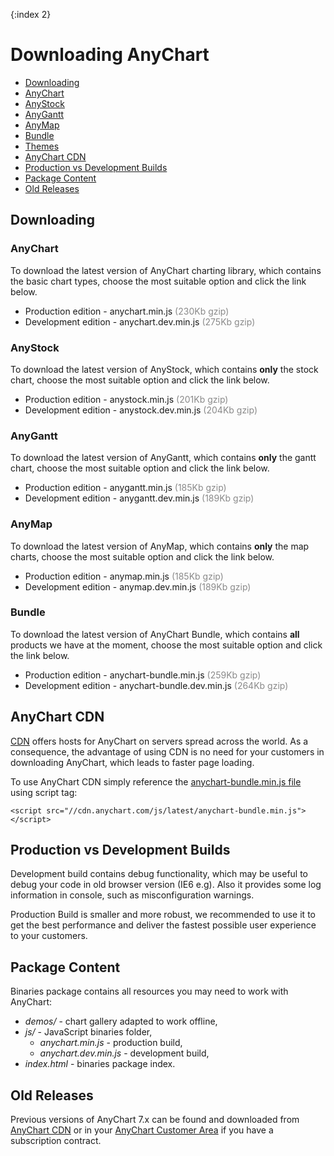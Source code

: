 {:index 2}
# Downloading AnyChart

* [Downloading](#downloading)
 * [AnyChart](#anychart)
 * [AnyStock](#anystock)
 * [AnyGantt](#anygantt)
 * [AnyMap](#anymap)
 * [Bundle](#bundle)
 * [Themes](#themes)
* [AnyChart CDN](#anychart_cdn)
* [Production vs Development Builds](#production_vs_development_builds)
* [Package Content](#package_content)
* [Old Releases](#old_releases)

## Downloading

### AnyChart

To download the latest version of AnyChart charting library, which contains the basic chart types, choose the most suitable option and click the link below.

* Production edition - anychart.min.js <span style="color:#898989;">(230Kb gzip)</span>
* Development edition - anychart.dev.min.js <span style="color:#898989;">(275Kb gzip)</span>

### AnyStock

To download the latest version of AnyStock, which contains **only** the stock chart, choose the most suitable option and click the link below.

* Production edition - anystock.min.js <span style="color:#898989;">(201Kb gzip)</span>
* Development edition - anystock.dev.min.js <span style="color:#898989;">(204Kb gzip)</span>

### AnyGantt

To download the latest version of AnyGantt, which contains **only** the gantt chart, choose the most suitable option and click the link below.

* Production edition - anygantt.min.js <span style="color:#898989;">(185Kb gzip)</span>
* Development edition - anygantt.dev.min.js <span style="color:#898989;">(189Kb gzip)</span>  

### AnyMap

To download the latest version of AnyMap, which contains **only** the map charts, choose the most suitable option and click the link below.

* Production edition - anymap.min.js <span style="color:#898989;">(185Kb gzip)</span>
* Development edition - anymap.dev.min.js <span style="color:#898989;">(189Kb gzip)</span>

### Bundle

To download the latest version of AnyChart Bundle, which contains **all** products we have at the moment, choose the most suitable option and click the link below.
* Production edition - anychart-bundle.min.js <span style="color:#898989;">(259Kb gzip)</span>
* Development edition - anychart-bundle.dev.min.js <span style="color:#898989;">(264Kb gzip)</span>  

## AnyChart CDN
<a href="//en.wikipedia.org/wiki/Content\_delivery\_network" target="_blank">CDN</a> offers hosts for AnyChart on servers spread across the world. As a consequence, the advantage of using CDN is no need for your customers in downloading AnyChart, which leads to faster page loading.
  
 
To use AnyChart CDN simply reference the [anychart-bundle.min.js file](//cdn.anychart.com/js/latest/anychart-bundle.min.js) using script tag:
```
<script src="//cdn.anychart.com/js/latest/anychart-bundle.min.js"></script>
```

## Production vs Development Builds

Development build contains debug functionality, which may be useful to debug your code in old browser version (IE6 e.g). Also it provides some log information in console, such as misconfiguration warnings. 

Production Build is smaller and more robust, we recommended to use it to get the best performance and deliver the fastest possible user experience to your customers.

## Package Content
Binaries package contains all resources you may need to work with AnyChart:  
* _demos/_ - chart gallery adapted to work offline,
* _js/_ - JavaScript binaries folder,
  * _anychart.min.js_ - production build,
  * _anychart.dev.min.js_ - development build,
* _index.html_ - binaries package index.

## Old Releases

Previous versions of AnyChart 7.x can be found and downloaded from <a href="//cdn.anychart.com/" target="_blank">AnyChart CDN</a> or in your [AnyChart Customer Area](//anychart.com/customer_area/) if you have a subscription contract.
